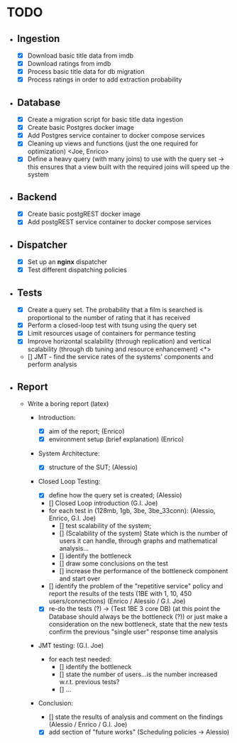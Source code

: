 # TODO

- ## Ingestion
    - [x] Download basic title data from imdb
    - [x] Download ratings from imdb
    - [x] Process basic title data for db migration
    - [x] Process ratings in order to add extraction probability
    
- ## Database
    - [x] Create a migration script for basic title data ingestion
    - [x] Create basic Postgres docker image 
    - [x] Add Postgres service container to docker compose services
    - [x] Cleaning up views and functions (just the one required for optimization) <Joe, Enrico>
    - [x] Define a heavy query (with many joins) to use with the query set -> this ensures that a view built with the required joins will speed up the system <Enrico>

- ## Backend
    - [x] Create basic postgREST docker image
    - [x] Add postgREST service container to docker compose services

- ## Dispatcher
    - [x] Set up an **nginx** dispatcher
    - [x] Test different dispatching policies

- ## Tests
    - [x] Create a query set. The probability that a film is searched is proportional to the number of rating that it has received
    - [x] Perform a closed-loop test with tsung using the query set
    - [x] Limit resources usage of containers for permance testing
    - [x] Improve horizontal scalability (through replication) and vertical scalability (through db tuning and resource enhancement) <*>
    - [] JMT - find the service rates of the systems' components and perform analysis

- ## Report
    - Write a boring report (latex)
        - Introduction:
            - [x] aim of the report; (Enrico)
            - [x] environment setup (brief explanation) (Enrico)

        - System Architecture:
            - [x] structure of the SUT; (Alessio)

        - Closed Loop Testing:
            - [x] define how the query set is created; (Alessio)
            - [] Closed Loop introduction (G.I. Joe)
            - for each test in (128mb, 1gb, 3be, 3be_33conn): (Alessio, Enrico, G.I. Joe)
                - [] test scalability of the system;
                - [] (Scalability of the system) State which is the number of users it can handle, through graphs and mathematical analysis... 
                - [] identify the bottleneck
                - [] draw some conclusions on the test
                - [] increase the performance of the bottleneck component and start over
            - [] identify the problem of the "repetitive service" policy and report the results of the tests (1BE with 1, 10, 450 users/connections) (Enrico / Alessio / G.I. Joe)
            - [x] re-do the tests (?) -> (Test 1BE 3 core DB) (at this point the Database should always be the bottleneck (?)) or just make a consideration on the new bottleneck, state that the new tests confirm the previous "single user" response time analysis 

        - JMT testing: (G.I. Joe)
            - for each test needed:
                - [] identify the bottleneck
                - [] state the number of users...is the number increased w.r.t. previous tests?
                - [] ...

        - Conclusion:
            - [] state the results of analysis and comment on the findings (Alessio / Enrico / G.I. Joe)
            - [x] add section of "future works" (Scheduling policies -> Alessio)